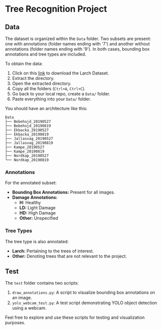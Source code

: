 # Tree Recognition Project

## Data
The dataset is organized within the `Data` folder. Two subsets are present: one with annotations (folder names ending with '7') and another without annotations (folder names ending with '9'). In both cases, bounding box annotations and tree types are included.

To obtain the data:

1. Click on this [link](https://storage.googleapis.com/public-datasets-lila/larch-casebearer/Data_Set_Larch_Casebearer.zip) to download the Larch Dataset.
2. Extract the directory.
3. Open the extracted directory.
4. Copy all the folders (`Ctrl+A`, `Ctrl+C`).
5. Go back to your local repo, create a `Data/` folder.
6. Paste everything into your `Data/` folder.

You should have an architecture like this:
``` 
Data
├── Bebehojd_20190527
├── Bebehojd_20190819
├── Ekbacka_20190527
├── Ekbacka_20190819
├── Jallasvag_20190527
├── Jallasvag_20190819
├── Kampe_20190527
├── Kampe_20190819
├── Nordkap_20190527
└── Nordkap_20190819 
```

### Annotations
For the annotated subset:
- **Bounding Box Annotations:** Present for all images.
- **Damage Annotations:**
  - **H:** Healthy
  - **LD:** Light Damage
  - **HD:** High Damage
  - **Other:** Unspecified

### Tree Types
The tree type is also annotated:
- **Larch:** Pertaining to the trees of interest.
- **Other:** Denoting trees that are not relevant to the project.

## Test 
The `test` folder contains two scripts:
1. `draw_annotations.py`: A script to visualize bounding box annotations on an image.
2. `yolo_webcam_test.py`: A test script demonstrating YOLO object detection using a webcam.

Feel free to explore and use these scripts for testing and visualization purposes.
